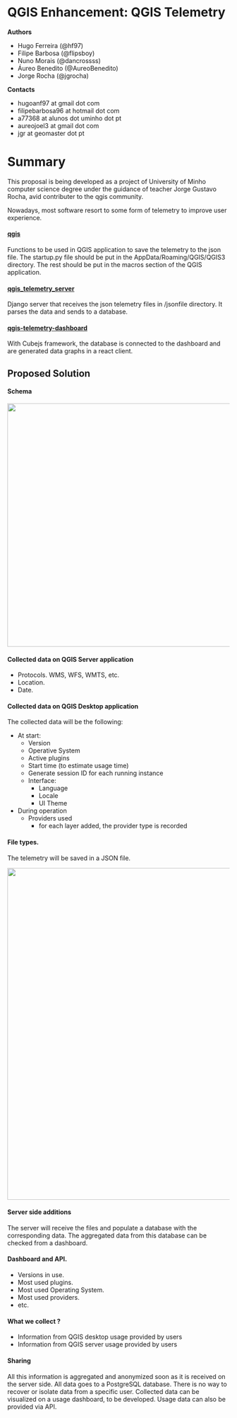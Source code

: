 # QGIS Enhancement: QGIS Telemetry

**Authors** 
- Hugo Ferreira (@hf97)
- Filipe Barbosa (@flipsboy)
- Nuno Morais (@dancrossss)
- Áureo Benedito (@AureoBenedito)
- Jorge Rocha (@jgrocha)

**Contacts**
- hugoanf97 at gmail dot com
- filipebarbosa96 at hotmail dot com
- a77368 at alunos dot uminho dot pt
- aureojoel3 at gmail dot com
- jgr at geomaster dot pt

# Summary

This proposal is being developed as a project of University of Minho computer science degree under the guidance of teacher Jorge Gustavo Rocha, avid contributer to the qgis community.

Nowadays, most software resort to some form of telemetry to improve user experience.

#### [qgis](https://gitlab.com/jgrocha/qgis-telemetry/-/tree/master/qgis)

Functions to be used in QGIS application to save the telemetry to the json file. The startup.py file should be put in the AppData/Roaming/QGIS/QGIS3 directory.
The rest should be put in the macros section of the QGIS application.

#### [qgis_telemetry_server](https://gitlab.com/jgrocha/qgis-telemetry/-/tree/master/qgis_telemetry_server)

Django server that receives the json telemetry files in /jsonfile directory. It parses the data and sends to a database.

#### [qgis-telemetry-dashboard](https://gitlab.com/jgrocha/qgis-telemetry/-/tree/master/qgis-telemetry-dashboard)

With Cubejs framework, the database is connected to the dashboard and are generated data graphs in a react client.


## Proposed Solution

#### Schema

<img src="https://gitlab.com/jgrocha/qgis-telemetry/-/wikis/uploads/2a62d25db11fd2cac3da49541c910229/esquema.png" width="550">

#### Collected data on QGIS Server application

- Protocols. WMS, WFS, WMTS, etc.
- Location.
- Date.


#### Collected data on QGIS Desktop application

The collected data will be the following:

- At start:
  - Version
  - Operative System
  - Active plugins
  - Start time (to estimate usage time)
  - Generate session ID for each running instance
  - Interface:
    - Language
    - Locale
    - UI Theme
- During operation
  - Providers used
    - for each layer added, the provider type is recorded

#### File types.

The telemetry will be saved in a JSON file.

<img src="https://gitlab.com/jgrocha/qgis-telemetry/-/wikis/uploads/945c69ba8a06435df002f73d1ea749ab/json.png" height="750">  

#### Server side additions

The server will receive the files and populate a database with the corresponding data. The aggregated data from this database can be checked from a dashboard.


#### Dashboard and API.

- Versions in use.
- Most used plugins.
- Most used Operating System.
- Most used providers.
- etc.

#### What we collect ?

- Information from QGIS desktop usage provided by users
- Information from QGIS server usage provided by users

#### Sharing

All this information is aggregated and anonymized soon as it is received on the server side. All data goes to a PostgreSQL database. There is no way to recover or isolate data from a specific user. Collected data can be visualized on a usage dashboard, to be developed. Usage data can also be provided via API.


